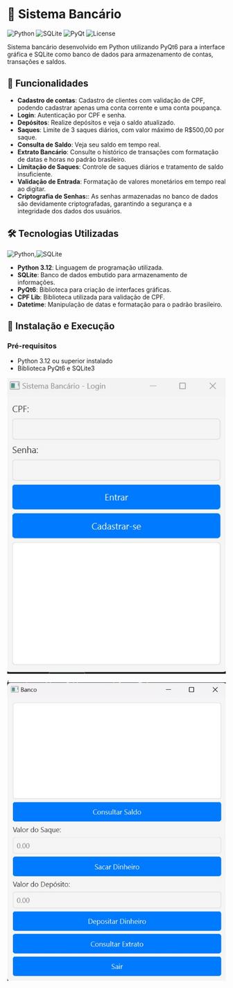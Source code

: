 # 🏦 Sistema Bancário

![Python](https://img.shields.io/badge/Python-3.12-blue)
![SQLite](https://img.shields.io/badge/SQLite-3.36-lightgrey)
![PyQt](https://img.shields.io/badge/PyQt6-green)
![License](https://img.shields.io/badge/License-MIT-yellowgreen)

Sistema bancário desenvolvido em Python utilizando PyQt6 para a interface gráfica e SQLite como banco de dados para armazenamento de contas, transações e saldos.

## 🚀 Funcionalidades

- **Cadastro de contas**: Cadastro de clientes com validação de CPF, podendo cadastrar apenas uma conta corrente e uma conta poupança.
- **Login**: Autenticação por CPF e senha.
- **Depósitos**: Realize depósitos e veja o saldo atualizado.
- **Saques**: Limite de 3 saques diários, com valor máximo de R$500,00 por saque.
- **Consulta de Saldo**: Veja seu saldo em tempo real.
- **Extrato Bancário**: Consulte o histórico de transações com formatação de datas e horas no padrão brasileiro.
- **Limitação de Saques**: Controle de saques diários e tratamento de saldo insuficiente.
- **Validação de Entrada**: Formatação de valores monetários em tempo real ao digitar.
- **Criptografia de Senhas:**: As senhas armazenadas no banco de dados são devidamente criptografadas, garantindo a segurança e a integridade dos dados dos usuários.


## 🛠️ Tecnologias Utilizadas
![Python](https://img.shields.io/badge/python-3670A0?style=for-the-badge&logo=python&logoColor=ffdd54),![SQLite](https://img.shields.io/badge/SQLite-000?style=for-the-badge&logo=sqlite&logoColor=07405E)
- **Python 3.12**: Linguagem de programação utilizada.
- **SQLite**: Banco de dados embutido para armazenamento de informações.
- **PyQt6**: Biblioteca para criação de interfaces gráficas.
- **CPF Lib**: Biblioteca utilizada para validação de CPF.
- **Datetime**: Manipulação de datas e formatação para o padrão brasileiro.

## 🔧 Instalação e Execução

### Pré-requisitos

- Python 3.12 ou superior instalado
- Biblioteca PyQt6 e SQLite3

![Tela de Login](https://github.com/rhuanvictor/Sistema-Bancario/blob/main/Sistema%20Bancario/login.jpg?raw=true), ![Banco](https://github.com/rhuanvictor/Sistema-Bancario/blob/main/Sistema%20Bancario/banco.jpg?raw=true) 





